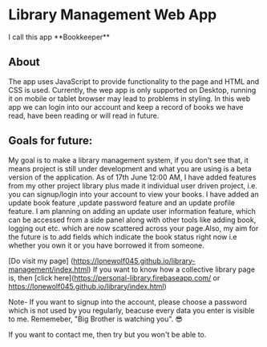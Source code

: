 <h1>Library Management Web App</h1>

<div>I call this app **Bookkeeper**</div>

<h2>About</h2>

<div>The app uses JavaScript to provide functionality to the page and HTML and CSS is used. Currently, the wep app is only supported on Desktop, running it on mobile or tablet browser may lead to problems in styling. In this web app we can login into our account and keep a record of books we have read, have been reading or will read in future.</div>

<h2>Goals for future:</h2>
<div>
    My goal is to make a library management system, if you don't see that, it means project is still under development and what you are using is a beta version of the application. As of 17th June 12:00 AM, I have added features from my other project library plus made it individual user driven project, i.e. you can signup/login into your account to view your books. I have added an update book feature ,update password feature and an update profile feature. I am planning on adding an update user information feature, which can be accessed from a side panel along with other tools like adding book, logging out etc. which are now scattered across your page.Also, my aim for the future is to add fields which indicate the book status right now i.e whether you own it or you have borrowed it from someone.
</div>

[Do visit my page] (https://lonewolf045.github.io/library-management/index.html)
If you want to know how a collective library page is, then [click here](https://personal-library.firebaseapp.com/ or https://lonewolf045.github.io/library/index.html)

Note- If you want to signup into the account, please choose a password which is not used by you regularly, beacuse every data you enter is visible to me. Rememeber, "Big Brother is watching you".
:sunglasses:

If you want to contact me, then try but you won't be able to.
